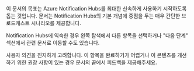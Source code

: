 
이 문서의 목표는 Azure Notification Hubs를 최대한 신속하게 사용하기 시작하도록 돕는 것입니다. 문서는 Notification Hubs의 기본 개념에 중점을 두는 매우 간단한 브로드캐스트 시나리오를 제공합니다.

Notification Hubs에 익숙한 경우 왼쪽 탐색에서 다른 항목을 선택하거나 "다음 단계" 섹션에서 관련 문서로 이동할 수도 있습니다.

사용자 의견을 진지하게 고려합니다. 이 항목을 완료하기가 어렵거나 이 콘텐츠를 개선하기 위한 권장 사항이 있는 경우 문서의 끝에서 피드백을 제공해주세요.

